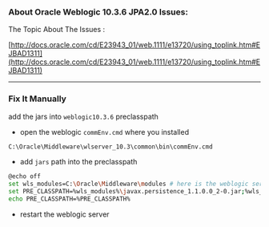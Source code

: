### About Oracle Weblogic 10.3.6 JPA2.0 Issues:

The Topic About The Issues :

[http://docs.oracle.com/cd/E23943_01/web.1111/e13720/using_toplink.htm#EJBAD1311](http://docs.oracle.com/cd/E23943_01/web.1111/e13720/using_toplink.htm#EJBAD1311)

---

### Fix It Manually

add the jars into `weblogic10.3.6` preclasspath

- open the weblogic `commEnv.cmd` where you installed
```bash
C:\Oracle\Middleware\wlserver_10.3\common\bin\commEnv.cmd
```

- add `jars` path into the preclasspath
```bash
@echo off
set wls_modules=C:\Oracle\Middleware\modules # here is the weblogic server path you installed
set PRE_CLASSPATH=%wls_modules%\javax.persistence_1.1.0.0_2-0.jar;%wls_modules%\com.oracle.jpa2support_1.0.0.0_2-0.jar
echo PRE_CLASSPATH=%PRE_CLASSPATH%
```

- restart the weblogic server